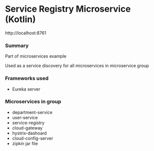 # Service Registry Microservice (Kotlin)

http://localhost:8761

### Summary
Part of microservices example

Used as a service discovery for all microservices in microservice group

### Frameworks used
* Eureka server

### Microservices in group
* department-service
* user-service
* service-registry
* cloud-gateway
* hystrix-dashoard
* cloud-config-server
* zipkin jar file